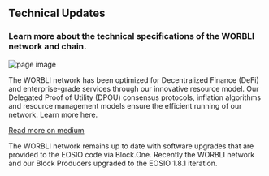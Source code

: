 ## Technical Updates
### Learn more about the technical specifications of the WORBLI network and chain.

![page image](../images/technical.jpg)


The WORBLI network has been optimized for Decentralized Finance (DeFi) and enterprise-grade services through our innovative resource model. Our Delegated Proof of Utility (DPOU) consensus protocols, inflation algorithms and resource management models ensure the efficient running of our network. Learn more here.

[Read more on medium](https://medium.com/@WORBLI/worbli-resource-model-update-89d4afc0458e)

The WORBLI network remains up to date with software upgrades that are provided to the EOSIO code via Block.One. Recently the WORBLI network and our Block Producers upgraded to the EOSIO 1.8.1 iteration.
